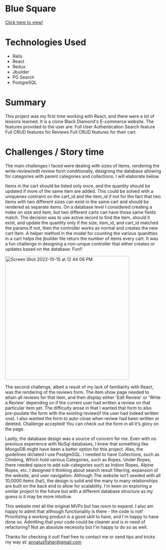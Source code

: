 # Blue Square

[Click here to view!](https://blue-square-clone.herokuapp.com/#/)

# Technologies Used
* Rails
* React
* Redux
* Jbuilder
* PG Search
* PostgreSQL

# Summary

This project was my first time working with React, and there were a lot of lessons learned. It is a clone Black Diamond's E-commerce website. 
The features provided to the user are:
Full User Authentication
Search feature 
Full CRUD features for Reviews
Full CRUD features for their cart

# Challenges / Story time
The main challenges I faced were dealing with sizes of items, rendering the write-review/edit review form conditionally, designing the database allowing for categories with parent categories and collections. I will elaborate below.

Items in the cart should be listed only once, and the quantity should be updated if more of the same item are added. This could be solved with a uniquenes contraint on the cart_id and the item_id if not for the fact that two items with two different sizes can exist in the same cart and should be rendered as separate items. 
On a database level I considered creating a index on size and item, but two different carts can have those same fields match. The decision was to use active record to find the item, should it exist, and update the quantity only if the size, item_id, and cart_id matched the params.If not, then the controller works as normal and creates the new cart Item. A helper method in the model for counting the various quanitties in a cart helps the jbuilder file return the number of items every cart. It was a fun challenge in designing a non-unque controller that either creates or updates based on the database. Fun!!

<img width="400" alt="Screen Shot 2022-10-15 at 12 44 06 PM" src="https://user-images.githubusercontent.com/106557601/196005206-c1ad2cea-7437-4622-9487-4539047796eb.png">

The second challenge, albeit a result of my lack of familiarity with React, was the rendering of the reviews form. The item show page needed to attain all reviews for that item, and then display either 'Edit Review' or 'Write a Review' depending on if the current user had written a review on that particular item yet. The difficulty arose in that I wanted that form to also pre-poulate the form with the existing review(if the user had indeed written one). I also wanted the form to auto-close when review had been written or deleted. Challenge accepted! You can check out the form in all it's glory on the page. 


Lastly, the database design was a source of concern for me. Even with no previous experience with NoSql databases, I knew that something like MongoDB might have been a better option for this project. Alas, the guidelines dictated I use PostgreSQL. I needed to have Collections, such as Climbing, Which hold various Categories, such as Ropes. Under Ropes, there needed space to add sub-categories such as Indoor Ropes, Alpine Ropes, etc. I designed it thinking about search result filtering, expansion of the website, and user navigation. Although The website isn't seeded with all 10,0000 items (ha!), the design is solid and the many to many relationships are built on the back end to allow for scalability. I'm keen on exploring a similar project in the future but with a different database structure as my guess is it may be more intuitive. 

This website met all the original MVPs but has room to expand. I also am happy to admit that although functionality is there - the code is not! Prioritizing a working product is a good skill to have, and I'm happy to have done so. Admitting that your code could be cleaner and is in need of refactoring? Not an absolute necessity but I'm happy to do so as well. 

Thanks for checking it out!
Feel free to contact me or send tips and tricks my way at:
annaluzfisher@gmail.com


